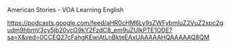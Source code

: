 
American Stories - VOA Learning English


https://podcasts.google.com/feed/aHR0cHM6Ly9sZWFybmluZ2VuZ2xpc2gudm9hbmV3cy5jb20vcG9kY2FzdC8_em9uZUlkPTE1ODE?sa=X&ved=0CCEQ27cFahgKEwiAtLnBkteEAxUAAAAAHQAAAAAQ8QM




